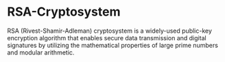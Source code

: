 # RSA-Cryptosystem
RSA (Rivest-Shamir-Adleman) cryptosystem is a widely-used public-key encryption algorithm that enables secure data transmission and digital signatures by utilizing the mathematical properties of large prime numbers and modular arithmetic.
